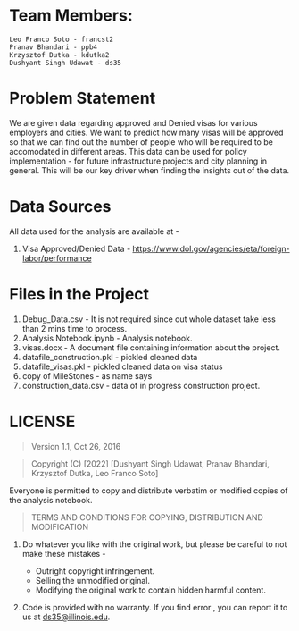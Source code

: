 # Team Members:

    Leo Franco Soto - francst2
    Pranav Bhandari - ppb4
    Krzysztof Dutka - kdutka2
    Dushyant Singh Udawat - ds35

# Problem Statement 

We are given data regarding approved and Denied visas for various employers and cities. We want to predict how many visas will be approved so that we can find out the number of  people who will be required to be accomodated in different areas. This data can be used for policy implementation - for future infrastructure projects and city planning in general. This will be our key driver when finding the insights out of the data. 


# Data Sources

All data used for the analysis are available at - 
1. Visa Approved/Denied Data - https://www.dol.gov/agencies/eta/foreign-labor/performance

# Files in the Project 
1. Debug_Data.csv - It is not required since out whole dataset take less than 2 mins time to process. 
3. Analysis Notebook.ipynb - Analysis notebook.
4. visas.docx - A document file containing information about the project.
5. datafile_construction.pkl - pickled cleaned data
6. datafile_visas.pkl - pickled cleaned data on visa status
7. copy of MileStones - as name says
8. construction_data.csv - data of in progress construction project. 

# LICENSE

> Version 1.1, Oct 26, 2016

> Copyright (C) [2022] [Dushyant Singh Udawat, Pranav Bhandari, Krzysztof Dutka, Leo Franco Soto]

Everyone is permitted to copy and distribute verbatim or modified
copies of the analysis notebook.


> TERMS AND CONDITIONS FOR COPYING, DISTRIBUTION AND MODIFICATION

1. Do whatever you like with the original work, but please be careful to not make these mistakes -

    - Outright copyright infringement.
    - Selling the unmodified original.
    - Modifying the original work to contain hidden harmful content.


2. Code is provided with no warranty. If you find error , you can report it to us at ds35@illinois.edu.
